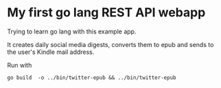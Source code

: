 # My first go lang REST API webapp

Trying to learn go lang with this example app. 

It creates daily social media digests, converts them to epub and sends to the user's Kindle mail address. 

Run with

```shell
go build  -o ../bin/twitter-epub && ../bin/twitter-epub 
```



